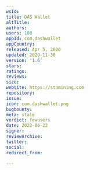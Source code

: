 ```yaml
---
wsId: 
title: DAS Wallet
altTitle: 
authors: 
users: 100
appId: com.dashwallet
appCountry: 
released: Apr 5, 2020
updated: 2020-11-30
version: '1.6'
stars: 
ratings: 
reviews: 
size: 
website: https://stamining.com
repository: 
issue: 
icon: com.dashwallet.png
bugbounty: 
meta: stale
verdict: fewusers
date: 2022-06-22
signer: 
reviewArchive: 
twitter: 
social: 
redirect_from: 

---
```


